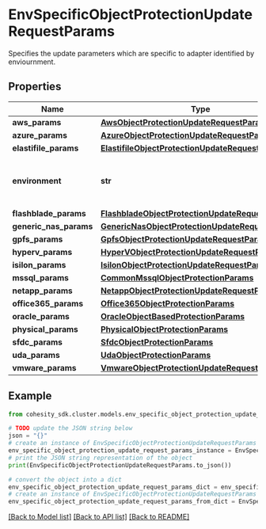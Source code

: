 # EnvSpecificObjectProtectionUpdateRequestParams

Specifies the update parameters which are specific to adapter identified by enviournment.

## Properties

Name | Type | Description | Notes
------------ | ------------- | ------------- | -------------
**aws_params** | [**AwsObjectProtectionUpdateRequestParams**](AwsObjectProtectionUpdateRequestParams.md) |  | [optional] 
**azure_params** | [**AzureObjectProtectionUpdateRequestParams**](AzureObjectProtectionUpdateRequestParams.md) |  | [optional] 
**elastifile_params** | [**ElastifileObjectProtectionUpdateRequestParams**](ElastifileObjectProtectionUpdateRequestParams.md) |  | [optional] 
**environment** | **str** | Specifies the environment for current object. | [optional] 
**flashblade_params** | [**FlashbladeObjectProtectionUpdateRequestParams**](FlashbladeObjectProtectionUpdateRequestParams.md) |  | [optional] 
**generic_nas_params** | [**GenericNasObjectProtectionUpdateRequestParams**](GenericNasObjectProtectionUpdateRequestParams.md) |  | [optional] 
**gpfs_params** | [**GpfsObjectProtectionUpdateRequestParams**](GpfsObjectProtectionUpdateRequestParams.md) |  | [optional] 
**hyperv_params** | [**HyperVObjectProtectionUpdateRequestParams**](HyperVObjectProtectionUpdateRequestParams.md) |  | [optional] 
**isilon_params** | [**IsilonObjectProtectionUpdateRequestParams**](IsilonObjectProtectionUpdateRequestParams.md) |  | [optional] 
**mssql_params** | [**CommonMssqlObjectProtectionParams**](CommonMssqlObjectProtectionParams.md) |  | [optional] 
**netapp_params** | [**NetappObjectProtectionUpdateRequestParams**](NetappObjectProtectionUpdateRequestParams.md) |  | [optional] 
**office365_params** | [**Office365ObjectProtectionParams**](Office365ObjectProtectionParams.md) |  | [optional] 
**oracle_params** | [**OracleObjectBasedProtectionParams**](OracleObjectBasedProtectionParams.md) |  | [optional] 
**physical_params** | [**PhysicalObjectProtectionParams**](PhysicalObjectProtectionParams.md) |  | [optional] 
**sfdc_params** | [**SfdcObjectProtectionParams**](SfdcObjectProtectionParams.md) |  | [optional] 
**uda_params** | [**UdaObjectProtectionParams**](UdaObjectProtectionParams.md) |  | [optional] 
**vmware_params** | [**VmwareObjectProtectionUpdateRequestParams**](VmwareObjectProtectionUpdateRequestParams.md) |  | [optional] 

## Example

```python
from cohesity_sdk.cluster.models.env_specific_object_protection_update_request_params import EnvSpecificObjectProtectionUpdateRequestParams

# TODO update the JSON string below
json = "{}"
# create an instance of EnvSpecificObjectProtectionUpdateRequestParams from a JSON string
env_specific_object_protection_update_request_params_instance = EnvSpecificObjectProtectionUpdateRequestParams.from_json(json)
# print the JSON string representation of the object
print(EnvSpecificObjectProtectionUpdateRequestParams.to_json())

# convert the object into a dict
env_specific_object_protection_update_request_params_dict = env_specific_object_protection_update_request_params_instance.to_dict()
# create an instance of EnvSpecificObjectProtectionUpdateRequestParams from a dict
env_specific_object_protection_update_request_params_from_dict = EnvSpecificObjectProtectionUpdateRequestParams.from_dict(env_specific_object_protection_update_request_params_dict)
```
[[Back to Model list]](../README.md#documentation-for-models) [[Back to API list]](../README.md#documentation-for-api-endpoints) [[Back to README]](../README.md)



